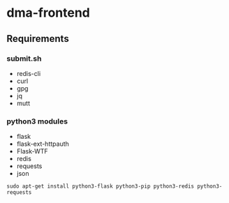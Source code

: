 # dma-frontend

## Requirements


### submit.sh

- redis-cli
- curl
- gpg
- jq
- mutt

### python3 modules

- flask
- flask-ext-httpauth
- Flask-WTF
- redis
- requests
- json
 
```
sudo apt-get install python3-flask python3-pip python3-redis python3-requests
```

